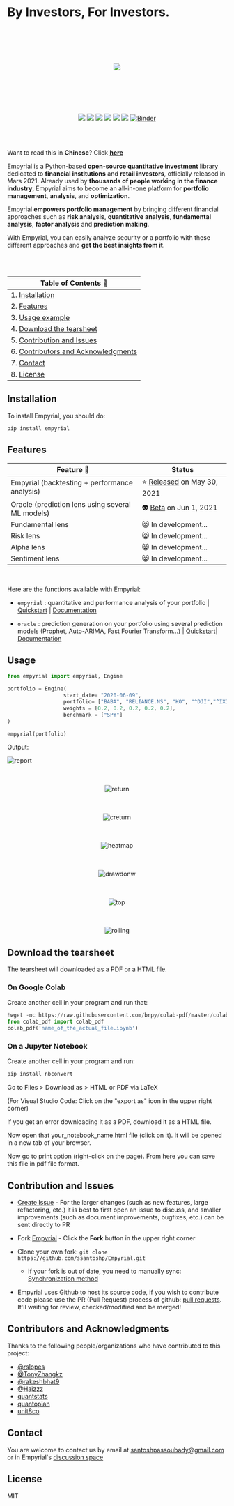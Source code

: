 # By Investors, For Investors.
<br><br><br><br>
<div align="center">
<img src="https://i.ibb.co/RjLg9VV/logo.png"/>
<br><br><br><br><br><br>
  
![](https://img.shields.io/badge/Downloads-7.2k-brightgreen)
![](https://img.shields.io/badge/license-MIT-orange)
![](https://img.shields.io/badge/version-0.2.7-blueviolet)
![](https://img.shields.io/badge/language-python🐍-blue)
![](https://img.shields.io/badge/activity-8.8/10-ff69b4)
![](https://img.shields.io/badge/Open%20source-💜-white)	
[![Binder](https://mybinder.org/badge_logo.svg)](https://mybinder.org/v2/gh/ssantoshp/GetStartedEmpyrial/main?filepath=get_started_with_empyrial.ipynb)
  
 </div>
 
<br><br>

Want to read this in **Chinese**? Click [**here**](README_CN.md)

Empyrial is a Python-based **open-source quantitative investment** library dedicated to **financial institutions** and **retail investors**, officially released in Mars 2021. Already used by **thousands of people working in the finance industry**, Empyrial aims to become an all-in-one platform for **portfolio management**, **analysis**, and **optimization**.

Empyrial **empowers portfolio management** by bringing different financial approaches such as **risk analysis**, **quantitative analysis**, **fundamental analysis**, **factor analysis** and **prediction making**.

With Empyrial, you can easily analyze security or a portfolio with these different approaches and **get the best insights from it**.

<br>

<br>

<div align="center">
  
| Table of Contents 📖 | 
| --                     
| 1. [Installation](#installation) | 
| 2. [Features](#features) | 
| 3. [Usage example](#usage) |
| 4. [Download the tearsheet](#download-the-tearsheet) |
| 5. [Contribution and Issues](#contribution-and-issues) | 
| 6. [Contributors and Acknowledgments](#contributors-and-acknowledgments) |
| 7. [Contact](#contact) |
| 8. [License](#license) |
	
</div>


## Installation

To install Empyrial, you should do:

```
pip install empyrial
```

## Features

<div align="center">
  
| Feature 📰 | Status |
| --                      | ------    |
| Empyrial (backtesting + performance analysis) | :star: [Released](https://github.com/ssantoshp/Empyrial/releases/tag/v0.2.4) on May 30, 2021 |
| Oracle (prediction lens using several ML models)| :alien: [Beta](https://github.com/ssantoshp/Empyrial/releases/tag/0.2.7) on Jun 1, 2021 | 
| Fundamental lens | :smile_cat: In development...  |
| Risk lens | :smile_cat: In development...  | 
| Alpha lens | :smile_cat: In development... |
| Sentiment lens | :smile_cat: In development... | 
  
</div>

<br />

Here are the functions available with Empyrial:
- ```empyrial``` : quantitative and performance analysis of your portfolio | [Quickstart](https://colab.research.google.com/drive/1cj40dDqctfWNrVz_nK-FDhdWPay7fVBF?usp=sharing) | [Documentation](https://github.com/ssantoshp/Empyrial/wiki/Engine)

- ```oracle``` : prediction generation on your portfolio using several prediction models (Prophet, Auto-ARIMA, Fast Fourier Transform...) | [Quickstart](https://colab.research.google.com/drive/11rMpQqW9Om82wzh71cr5k3vDQSNMZ4V1?usp=sharing)| [Documentation](https://github.com/ssantoshp/Empyrial/wiki/Oracle)


## Usage

```py
from empyrial import empyrial, Engine

portfolio = Engine(    
                  start_date= "2020-06-09", 
                  portfolio= ["BABA", "RELIANCE.NS", "KO", "^DJI","^IXIC"], 
                  weights = [0.2, 0.2, 0.2, 0.2, 0.2], 
                  benchmark = ["SPY"] 
)

empyrial(portfolio)
```

Output:

![report](https://user-images.githubusercontent.com/61618641/120065794-8203ef00-c073-11eb-84a8-8dda6908da4c.png)<br/><br /><br />

<div align="center">
  
  ![return](https://user-images.githubusercontent.com/61618641/120065822-afe93380-c073-11eb-915d-8b8b27c6fd38.png)<br /><br /><br />

  ![creturn](https://user-images.githubusercontent.com/61618641/120065881-ea52d080-c073-11eb-84a5-11da5dbf0bcb.png)<br /><br /><br />

  ![heatmap](https://user-images.githubusercontent.com/61618641/120065930-2ab24e80-c074-11eb-8861-e1996a950774.png)<br /><br /><br />

  ![drawdonw](https://user-images.githubusercontent.com/61618641/120065973-6cdb9000-c074-11eb-99cb-f3ee8110576f.png)<br /><br /><br />

  ![top](https://user-images.githubusercontent.com/61618641/120065975-6fd68080-c074-11eb-93f9-cbb3f2dd859d.png)<br /><br /><br />

  ![rolling](https://user-images.githubusercontent.com/61618641/120065977-74029e00-c074-11eb-92c6-8d0bee2a6234.png)
 </div>
 
## Download the tearsheet

The tearsheet will downloaded as a PDF or a HTML file.

### On Google Colab

Create another cell in your program and run that:

```py
!wget -nc https://raw.githubusercontent.com/brpy/colab-pdf/master/colab_pdf.py
from colab_pdf import colab_pdf
colab_pdf('name_of_the_actual_file.ipynb')
```

### On a Jupyter Notebook

Create another cell in your program and run:

```py
pip install nbconvert
```

Go to Files > Download as > HTML or PDF via LaTeX

(For Visual Studio Code: Click on the "export as" icon in the upper right corner)

If you get an error downloading it as a PDF, download it as a HTML file.

Now open that your_notebook_name.html file (click on it). It will be opened in a new tab of your browser.

Now go to print option (right-click on the page). From here you can save this file in pdf file format.


## Contribution and Issues

- [Create Issue](https://github.com/ssantoshp/Empyrial/issues/new/choose) - For the larger changes (such as new features, large refactoring, etc.) it is best to first open an issue to discuss, and smaller improvements (such as document improvements, bugfixes, etc.) can be sent directly to PR

- Fork [Empyrial](https://github.com/ssantoshp/Empyrial) - Click the **Fork** button in the upper right corner

- Clone your own fork: ```git clone https://github.com/ssantoshp/Empyrial.git```

	* If your fork is out of date, you need to manually sync: [Synchronization method](https://help.github.com/articles/syncing-a-fork/)

- Empyrial uses Github to host its source code, if you wish to contribute code please use the PR (Pull Request) process of github: [pull requests](https://github.com/ssantoshp/Empyrial/pulls). It'll waiting for review, checked/modified and be merged!

## Contributors and Acknowledgments

Thanks to the following people/organizations who have contributed to this project:

- [@rslopes](https://github.com/rslopes)
- [@TonyZhangkz](https://github.com/TonyZhangkz)
- [@rakeshbhat9](https://github.com/rakeshbhat9)
- [@Haizzz](https://github.com/Haizzz)
- [quantstats](https://github.com/ranaroussi/quantstats)
- [quantopian](https://github.com/quantopian)
- [unit8co](https://github.com/unit8co)

## Contact

You are welcome to contact us by email at santoshpassoubady@gmail.com or in Empyrial's [discussion space](https://github.com/ssantoshp/Empyrial/discussions)

## License

MIT
